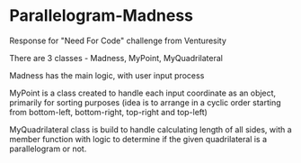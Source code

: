# Parallelogram-Madness
Response for "Need For Code" challenge from Venturesity

There are 3 classes - Madness, MyPoint, MyQuadrilateral

Madness has the main logic, with user input process

MyPoint is a class created to handle each input coordinate as an object, primarily for sorting purposes (idea is to arrange
in a cyclic order starting from bottom-left, bottom-right, top-right and top-left)

MyQuadrilateral class is build to handle calculating length of all sides, with a member function with logic to determine if 
the given quadrilateral is a parallelogram or not.
